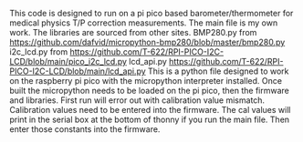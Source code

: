 This code is designed to run on a pi pico based barometer/thermometer for medical physics T/P correction measurements.
The main file is my own work. The libraries are sourced from other sites.
BMP280.py from https://github.com/dafvid/micropython-bmp280/blob/master/bmp280.py
i2c_lcd.py from https://github.com/T-622/RPI-PICO-I2C-LCD/blob/main/pico_i2c_lcd.py
lcd_api.py https://github.com/T-622/RPI-PICO-I2C-LCD/blob/main/lcd_api.py
This is a python file designed to work on the raspberry pi pico with the micropython interpreter installed.
Once built the micropython needs to be loaded on the pi pico, then the firmware and libraries. First run will error out with calibration value mismatch.
Calibration values need to be entered into the firmware. The cal values will print in the serial box at the bottom of thonny if you run the main file. 
Then enter those constants into the firmware. 
